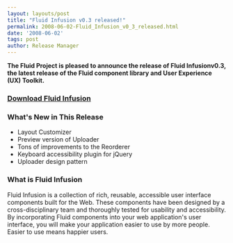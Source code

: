 ```yaml
---
layout: layouts/post
title: "Fluid Infusion v0.3 released!"
permalink: 2008-06-02-Fluid_Infusion_v0_3_released.html
date: '2008-06-02'
tags: post
author: Release Manager
---
```

**The Fluid Project is pleased to announce the release of Fluid Infusionv0.3,**
**the latest release of the Fluid  component library and User Experience (UX) Toolkit.**

### [Download Fluid Infusion](https://github.com/fluid-project/infusion)

### What&#39;s New in This Release

- Layout Customizer
- Preview version of Uploader
- Tons of improvements to the Reorderer
- Keyboard accessibility plugin for jQuery
- Uploader design pattern

### What is Fluid Infusion

Fluid Infusion is a collection of rich, reusable, accessible user interface components
built for the Web. These components have been designed by a cross-disciplinary team and
thoroughly tested for usability and accessibility. By incorporating Fluid components into
your web application&#39;s user interface, you will make your application easier to use
by more people. Easier to use means happier users.
